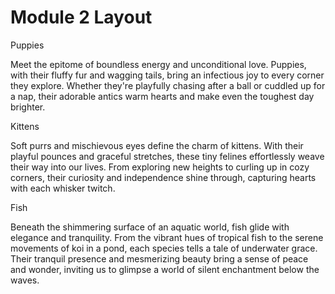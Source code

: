<!DOCTYPE html>
<html lang="en">
<head>
<meta charset="UTF-8">
<meta name="viewport" content="width=device-width, initial-scale=1.0">
<title>Module 2 Layout</title>
<link rel="stylesheet" href="css/style.css">
<style>

  /* Base styles */
* {
  box-sizing: border-box;
  margin: 0;
  padding: 0;
}

body {
  font-family: Arial, sans-serif;
  background-color: #f0f0f0;
  padding: 20px;
}

h1 {
  margin-bottom: 20px;
  text-align: center;
}

.row {
  display: flex;
  flex-wrap: wrap;
  margin: 0 -15px;
}

.col-lg-4 {
  flex: 0 0 auto;
  width: 33.33%;
  padding: 0 15px;
}

.col-md-6 {
  flex: 0 0 auto;
  width: 50%;
  padding: 0 15px;
}

.col-md-12 {
  flex: 0 0 auto;
  width: 100%;
  padding: 0 15px;
}

.section {
  border: 1px solid #000;
  background-color: #A999EB;
  padding: 15px;
  margin-bottom: 30px;
  position: relative;
}

.section-title {
  position: absolute;
  top: 0;
  right: 0;
  background-color: #D35E7F;
  padding: 5px 10px;
  color: #fff;
  font-size: 75%;
}

p {
  margin-top: 25px;
}

/* Media Queries */
@media (max-width: 992px) {
  .col-lg-4 {
    width: 50%;
  }
}

@media (min-width: 768) and (max-width: 991px) {
  .col-lg-4, .col-md-6, .col-md-12 {
    width: 100%;
  }
}
</style>
</head>
<body>
<h1>Module 2 Layout</h1>

<div class="row">
  <div class="col-lg-4 col-md-6">
    <div class="section">
      <div class="section-title">Puppies</div>
      <p>Meet the epitome of boundless energy and unconditional love. Puppies, with their fluffy fur and wagging tails, bring an infectious joy to every corner they explore. Whether they're playfully chasing after a ball or cuddled up for a nap, their adorable antics warm hearts and make even the toughest day brighter.</p>
    </div>
  </div>
  <div class="col-lg-4 col-md-6">
    <div class="section">
      <div class="section-title">Kittens</div>
      <p>Soft purrs and mischievous eyes define the charm of kittens. With their playful pounces and graceful stretches, these tiny felines effortlessly weave their way into our lives. From exploring new heights to curling up in cozy corners, their curiosity and independence shine through, capturing hearts with each whisker twitch.</p>
    </div>
  </div>
  <div class="col-lg-4 col-md-12">
    <div class="section">
      <div class="section-title">Fish</div>
      <p>Beneath the shimmering surface of an aquatic world, fish glide with elegance and tranquility. From the vibrant hues of tropical fish to the serene movements of koi in a pond, each species tells a tale of underwater grace. Their tranquil presence and mesmerizing beauty bring a sense of peace and wonder, inviting us to glimpse a world of silent enchantment below the waves.</p>
    </div>
  </div>
</div>

</body>
</html>

